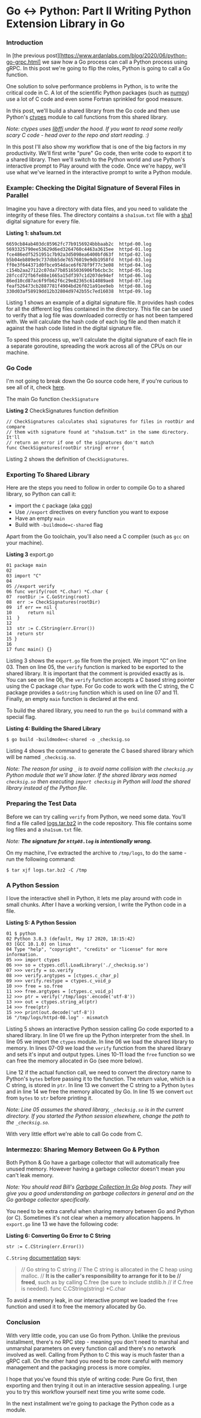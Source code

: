 # Go ↔ Python: Part II Writing Python Extension Library in Go

### Introduction

In [the previous post][https://www.ardanlabs.com/blog/2020/06/python-go-grpc.html] we saw how a Go process can call a Python process using gRPC. In this post we're going to flip the roles, Python is going to call a Go function.

One solution to solve performance problems in Python, is to write the critical code in C. A lot of the scientific Python packages (such as [numpy](https://numpy.org/)) use a lot of C code and even some Fortran sprinkled for good measure.

In this post, we'll build a shared library from the Go code and then use Python's [ctypes](https://docs.python.org/3/library/ctypes.html) module to call functions from this shared library.

_Note: ctypes uses [libffi](https://github.com/libffi/libffi) under the hood. If you want to read some really scary C code - head over to the repo and start reading. :)_

In this post I'll also show my workflow that is one of the big factors in my productivity. We'll first write "pure" Go code, then write code to export it to a shared library. Then we'll switch to the Python world and use Python's interactive prompt to Play around with the code. Once we're happy, we'll use what we've learned in the interactive prompt to write a Python module.

### Example: Checking the Digital Signature of Several Files in Parallel

Imagine you have a directory with data files, and you need to validate the integrity of these files. The directory contains a `sha1sum.txt` file with a [sha1](https://en.wikipedia.org/wiki/SHA-1) digital signature for every file.

**Listing 1: sha1sum.txt**
```
6659cb84ab403dc85962fc77b9156924bbbaab2c  httpd-00.log
5693325790ee53629d6ed3264760c4463a3615ee  httpd-01.log
fce486edf5251951c7b92a3d5098ea6400bfd63f  httpd-02.log
b5b04eb809e9c737dbb5de76576019e9db1958fd  httpd-03.log
ff0e3f644371d0fbce954dace6f678f9f77c3e08  httpd-04.log
c154b2aa27122c07da77b85165036906fb6cbc3c  httpd-05.log
28fccd72fb6fe88e1665a15df397c1d207de94ef  httpd-06.log
86ed10cd87ac6f9fb62f6c29e82365c614089ae8  httpd-07.log
feaf526473cb2887781f4904bd26f021a91ee9eb  httpd-08.log
330d03af58919dd12b32804d9742b55c7ed16038  httpd-09.log
```

Listing 1 shows an example of a digital signature file. It provides hash codes for all the different log files contained in the directory. This file can be used to verify that a log file was downloaded correctly or has not been tampered with. We will calculate the hash code of each log file and then match it against the hash code listed in the digital signature file.

To speed this process up, we'll calculate the digital signature of each file in a separate goroutine, spreading the work across all of the CPUs on our machine.

### Go Code

I'm not going to break down the Go source code here, if you're curious to see all of it, check [here](https://github.com/ardanlabs/python-go/blob/master/pyext/part-1/checksig.go).

The main Go function `CheckSignature`

**Listing 2** CheckSignatures function definition
```
// CheckSignatures calculates sha1 signatures for files in rootDir and compare
// them with signature found at "sha1sum.txt" in the same directory. It'll
// return an error if one of the signatures don't match
func CheckSignatures(rootDir string) error {
```

Listing 2 shows the definition of `CheckSignatures`.

### Exporting To Shared Library

Here are the steps you need to follow in order to compile Go to a shared library, so Python can call it:
- import the `C` package (aka [cgo](https://golang.org/cmd/cgo/))
- Use `//export` directives on every function you want to expose
- Have an empty `main`
- Build with `-buildmode=c-shared` flag

Apart from the Go toolchain, you'll also need a C compiler (such as `gcc` on your machine).

**Listing 3** export.go
```
01 package main
02 
03 import "C"
04 
05 //export verify
06 func verify(root *C.char) *C.char {
07 	rootDir := C.GoString(root)
08 	err := CheckSignatures(rootDir)
09 	if err == nil {
10 		return nil
11 	}
12 
13 	str := C.CString(err.Error())
14 	return str
15 }
16 
17 func main() {}
```

Listing 3 shows the `export.go` file from the project. We import “C” on line 03. Then on line 05, the `verify` function is marked to be exported to the shared library. It is important that the comment is provided exactly as is. You can see on line 06, the `verify` function accepts a C based string pointer using the C package `char` type. For Go code to work with the C string, the C package provides a `GoString` function which is used on line 07 and 11. Finally, an empty `main` function is declared at the end.

To build the shared library, you need to run the `go build` command with a special flag.

**Listing 4: Building the Shared Library**
```
$ go build -buildmode=c-shared -o _checksig.so
```

Listing 4 shows the command to generate the C based shared library which will be named `_checksig.so`.

_Note: The reason for using `_` is to avoid name collision with the `checksig.py` Python module that we'll show later. If the shared library was named `checksig.so` then executing `import checksig` in Python will load the shared library instead of the Python file._

### Preparing the Test Data

Before we can try calling `verify` from Python, we need some data. You'll find a file called [logs.tar.bz2](https://github.com/ardanlabs/python-go/blob/master/pyext/part-1/logs.tar.bz2) in the code repository. This file contains some log files and a `sha1sum.txt` file.

_Note: **The signature for `http08.log` is intentionally wrong.**_

On my machine, I've extracted the archive to `/tmp/logs`, to do the same - run the following command:

```
$ tar xjf logs.tar.bz2 -C /tmp
```

### A Python Session

I love the interactive shell in Python, it lets me play around with code in small chunks. After I have a working version, I write the Python code in a file.

**Listing 5: A Python Session**
```
01 $ python
02 Python 3.8.3 (default, May 17 2020, 18:15:42) 
03 [GCC 10.1.0] on linux
04 Type "help", "copyright", "credits" or "license" for more information.
05 >>> import ctypes
06 >>> so = ctypes.cdll.LoadLibrary('./_checksig.so')
07 >>> verify = so.verify
08 >>> verify.argtypes = [ctypes.c_char_p]
09 >>> verify.restype = ctypes.c_void_p
10 >>> free = so.free
11 >>> free.argtypes = [ctypes.c_void_p]
12 >>> ptr = verify('/tmp/logs'.encode('utf-8'))
13 >>> out = ctypes.string_at(ptr)
14 >>> free(ptr)
15 >>> print(out.decode('utf-8'))
16 "/tmp/logs/httpd-08.log" - mismatch
```

Listing 5 shows an interactive Python session calling Go code exported to a shared library. In line 01 we fire up the Python interpreter from the shell. In line 05 we import the `ctypes` module. In line 06 we load the shared library to memory. In lines 07-09 we load the `verify` function from the shared library and sets it's input and output types. Lines 10-11 load the `free` function so we can free the memory allocated in Go (see more below).

Line 12 if the actual function call, we need to convert the directory name to Python's `bytes` before passing it to the function. The return value, which is a C string, is stored in `ptr`. In line 13 we convert the C string to a Python `bytes` and in line 14 we free the memory allocated by Go. In line 15 we convert `out` from `bytes` to `str` before printing it.

_Note: Line 05 assumes the shared library, `_checksig.so` is in the current directory. If you started the Python session elsewhere, change the path to the `_checksig.so`._

With very little effort we're able to call Go code from C.

### Intermezzo: Sharing Memory Between Go & Python

Both Python & Go have a garbage collector that will automatically free unused memory. However having a garbage collector doesn't mean you can't leak memory.

_Note: You should read Bill's [Garbage Collection In Go](https://www.ardanlabs.com/blog/2018/12/garbage-collection-in-go-part1-semantics.html) blog posts. They will give you a good understanding on garbage collectors in general and on the Go garbage collector specifically._

You need to be extra careful when sharing memory between Go and Python (or C).  Sometimes it's not clear when a memory allocation happens. In `export.go` line 13 we have the following code:

**Listing 6: Converting Go Error to C String**
```
str := C.CString(err.Error())
```

`C.String` [documentation](https://golang.org/cmd/cgo/) says:

> // Go string to C string
> // The C string is allocated in the C heap using malloc.
> // **It is the caller's responsibility to arrange for it to be
> // freed**, such as by calling C.free (be sure to include stdlib.h
> // if C.free is needed).
> func C.CString(string) *C.char


To avoid a memory leak, in our interactive prompt we loaded the `free` function and used it to free the memory allocated by Go.

### Conclusion

With very little code, you can use Go from Python. Unlike the previous installment, there's no RPC step - meaning you don't need to marshal and unmarshal parameters on every function call and there's no network involved as well. Calling from Python to C this way is much faster than a gRPC call. On the other hand you need to be more careful with memory management and the packaging process is more complex.

I hope that you've found this style of writing code: Pure Go first, then exporting and then trying it out in an interactive session appealing. I urge you to try this workflow yourself next time you write some code.

In the next installment we're going to package the Python code as a module.
